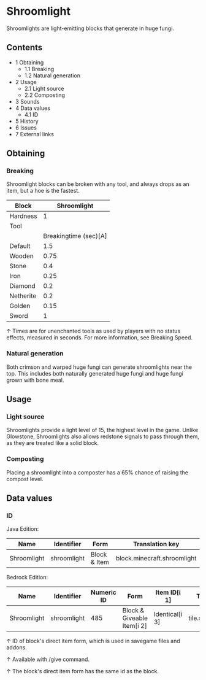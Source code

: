 # Shroomlight
Shroomlights are light-emitting blocks that generate in huge fungi.

## Contents
- 1 Obtaining
	- 1.1 Breaking
	- 1.2 Natural generation
- 2 Usage
	- 2.1 Light source
	- 2.2 Composting
- 3 Sounds
- 4 Data values
	- 4.1 ID
- 5 History
- 6 Issues
- 7 External links

## Obtaining
### Breaking
Shroomlight blocks can be broken with any tool, and always drops as an item, but a hoe is the fastest.

| Block     | Shroomlight           |
|-----------|-----------------------|
| Hardness  | 1                     |
| Tool      |                       |
|           | Breakingtime (sec)[A] |
| Default   | 1.5                   |
| Wooden    | 0.75                  |
| Stone     | 0.4                   |
| Iron      | 0.25                  |
| Diamond   | 0.2                   |
| Netherite | 0.2                   |
| Golden    | 0.15                  |
| Sword     | 1                     |


↑ Times are for unenchanted tools as used by players with no status effects, measured in seconds. For more information, see Breaking Speed.


### Natural generation
Both crimson and warped huge fungi can generate shroomlights near the top. This includes both naturally generated huge fungi and huge fungi grown with bone meal.


## Usage
### Light source
Shroomlights provide a light level of 15, the highest level in the game. Unlike Glowstone, Shroomlights also allows redstone signals to pass through them, as they are treated like a solid block. 

### Composting
Placing a shroomlight into a composter has a 65% chance of raising the compost level.

## Data values
### ID
Java Edition:

| Name        | Identifier  | Form         | Translation key             |
|-------------|-------------|--------------|-----------------------------|
| Shroomlight | shroomlight | Block & Item | block.minecraft.shroomlight |

Bedrock Edition:

| Name        | Identifier  | Numeric ID | Form                       | Item ID[i 1]   | Translation key       |
|-------------|-------------|------------|----------------------------|----------------|-----------------------|
| Shroomlight | shroomlight | 485        | Block & Giveable Item[i 2] | Identical[i 3] | tile.shroomlight.name |


↑ ID of block's direct item form, which is used in savegame files and addons.

↑ Available with /give command.

↑ The block's direct item form has the same id as the block.


